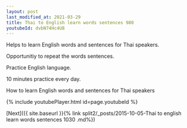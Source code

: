 ```yaml
---
layout: post
last_modified_at: 2021-03-29
title: Thai to English learn words sentences 980 
youtubeId: dvbN74Hc4U8
---
```

 
 
Helps to learn English words and sentences for Thai speakers.

Opportunitiy to repeat the words sentences. 

Practice English language. 
 
10 minutes practice every day. 
 
How to learn English words and sentences for Thai speakers 
 
{% include youtubePlayer.html id=page.youtubeId %}
 
 
[Next]({{ site.baseurl }}{% link  split2/_posts/2015-10-05-Thai to english learn words sentences 1030 .md%})
 
